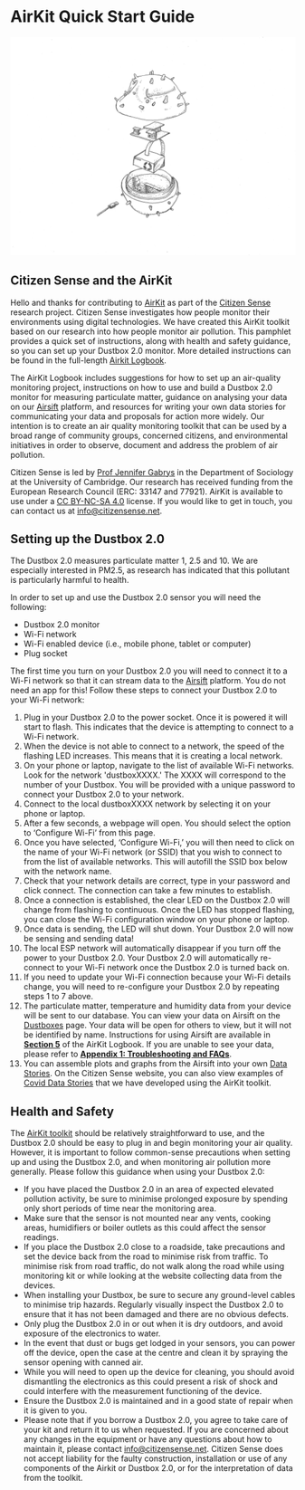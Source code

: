 # AirKit Quick Start Guide

<img src="./images/2.6_exploded_dustbox.jpg" width="600"> 

## Citizen Sense and the AirKit

Hello and thanks for contributing to [AirKit](https://citizensense.net/projects/airkit/) as part of the [Citizen Sense](https://citizensense.net/) research project. Citizen Sense investigates how people monitor their environments using digital technologies. We have created this AirKit toolkit based on our research into how people monitor air pollution. This pamphlet provides a quick set of instructions, along with health and safety guidance, so you can set up your Dustbox 2.0 monitor. More detailed instructions can be found in the full-length [Airkit Logbook](https://github.com/citizensense/AirKit_Logbook/blob/main/toolkit.md). 

The AirKit Logbook includes suggestions for how to set up an air-quality monitoring project, instructions on how to use and build a Dustbox 2.0 monitor for measuring particulate matter, guidance on analysing your data on our [Airsift](https://airsift.citizensense.net/) platform, and resources for writing your own data stories for communicating your data and proposals for action more widely. Our intention is to create an air quality monitoring toolkit that can be used by a broad range of community groups, concerned citizens, and environmental initiatives in order to observe, document and address the problem of air pollution.

Citizen Sense is led by [Prof Jennifer Gabrys](https://research.sociology.cam.ac.uk/profile/professor-jennifer-gabrys) in the Department of Sociology at the University of Cambridge. Our research has received funding from the European Research Council (ERC: 33147 and 77921). AirKit is available to use under a [CC BY-NC-SA 4.0](https://creativecommons.org/licenses/by-nc-sa/4.0/) license. If you would like to get in touch, you can contact us at [info@citizensense.net](mailto:info@citizensense.net). 

## Setting up the Dustbox 2.0

The Dustbox 2.0 measures particulate matter 1, 2.5 and 10. We are especially interested in PM2.5, as research has indicated that this pollutant is particularly harmful to health. 

In order to set up and use the Dustbox 2.0 sensor you will need the following:
* Dustbox 2.0 monitor
* Wi-Fi network
*	Wi-Fi enabled device (i.e., mobile phone, tablet or computer)
*	Plug socket

The first time you turn on your Dustbox 2.0 you will need to connect it to a Wi-Fi network so that it can stream data to the [Airsift](https://airsift.citizensense.net/) platform. You do not need an app for this! Follow these steps to connect your Dustbox 2.0 to your Wi-Fi network:

1.	Plug in your Dustbox 2.0 to the power socket. Once it is powered it will start to flash. This indicates that the device is attempting to connect to a Wi-Fi network.
2.	When the device is not able to connect to a network, the speed of the flashing LED increases. This means that it is creating a local network.
3.	On your phone or laptop, navigate to the list of available Wi-Fi networks. Look for the network 'dustboxXXXX.' The XXXX will correspond to the number of your Dustbox. You will be provided with a unique password to connect your Dustbox 2.0 to your network.
4.	Connect to the local dustboxXXXX network by selecting it on your phone or laptop.
5.	After a few seconds, a webpage will open. You should select the option to ‘Configure Wi-Fi’ from this page. 
6.	Once you have selected, ‘Configure Wi-Fi,’ you will then need to click on the name of your Wi-Fi network (or SSID) that you wish to connect to from the list of available networks. This will autofill the SSID box below with the network name.
7.	Check that your network details are correct, type in your password and click connect. The connection can take a few minutes to establish. 
8.	Once a connection is established, the clear LED on the Dustbox 2.0 will change from flashing to continuous. Once the LED has stopped flashing, you can close the Wi-Fi configuration window on your phone or laptop. 
9.	Once data is sending, the LED will shut down. Your Dustbox 2.0 will now be sensing and sending data!
10.	The local ESP network will automatically disappear if you turn off the power to your Dustbox 2.0. Your Dustbox 2.0 will automatically re-connect to your Wi-Fi network once the Dustbox 2.0 is turned back on. 
11.	If you need to update your Wi-Fi connection because your Wi-Fi details change, you will need to re-configure your Dustbox 2.0 by repeating steps 1 to 7 above.
12.	The particulate matter, temperature and humidity data from your device will be sent to our database. You can view your data on Airsift on the [Dustboxes](https://airsift.citizensense.net/dustboxes/) page. Your data will be open for others to view, but it will not be identified by name. Instructions for using Airsift are available in [**Section 5**](https://github.com/citizensense/AirKit_Logbook/blob/main/toolkit.md#5-data-analysis-and-data-stories) of the AirKit Logbook. If you are unable to see your data, please refer to [**Appendix 1: Troubleshooting and FAQs**](https://github.com/citizensense/AirKit_Logbook/blob/main/toolkit.md#appendix-1-troubleshooting-and-faq). 
13.	You can assemble plots and graphs from the Airsift into your own [Data Stories](https://airsift.citizensense.net/datastories/). On the Citizen Sense website, you can also view examples of [Covid Data Stories](datastories-covid.citizensense.net/) that we have developed using the AirKit toolkit. 

## Health and Safety

The [AirKit toolkit](https://citizensense.net/kits/airkit/) should be relatively straightforward to use, and the Dustbox 2.0 should be easy to plug in and begin monitoring your air quality. However, it is important to follow common-sense precautions when setting up and using the Dustbox 2.0, and when monitoring air pollution more generally. Please follow this guidance when using your Dustbox 2.0:
*	If you have placed the Dustbox 2.0 in an area of expected elevated pollution activity, be sure to minimise prolonged exposure by spending only short periods of time near the monitoring area.
*	Make sure that the sensor is not mounted near any vents, cooking areas, humidifiers or boiler outlets as this could affect the sensor readings.
*	If you place the Dustbox 2.0 close to a roadside, take precautions and set the device back from the road to minimise risk from traffic. To minimise risk from road traffic, do not walk along the road while using monitoring kit or while looking at the website collecting data from the devices. 
*	When installing your Dustbox, be sure to secure any ground-level cables to minimise trip hazards. Regularly visually inspect the Dustbox 2.0 to ensure that it has not been damaged and there are no obvious defects.
*	Only plug the Dustbox 2.0 in or out when it is dry outdoors, and avoid exposure of the electronics to water.
*	In the event that dust or bugs get lodged in your sensors, you can power off the device, open the case at the centre and clean it by spraying the sensor opening with canned air. 
*	While you will need to open up the device for cleaning, you should avoid dismantling the electronics as this could present a risk of shock and could interfere with the measurement functioning of the device.
*	Ensure the Dustbox 2.0 is maintained and in a good state of repair when it is given to you.
*	Please note that if you borrow a Dustbox 2.0, you agree to take care of your kit and return it to us when requested. 
If you are concerned about any changes in the equipment or have any questions about how to maintain it, please contact [info@citizensense.net](mailto:info@citizensense.net). Citizen Sense does not accept liability for the faulty construction, installation or use of any components of the Airkit or Dustbox 2.0, or for the interpretation of data from the toolkit.
